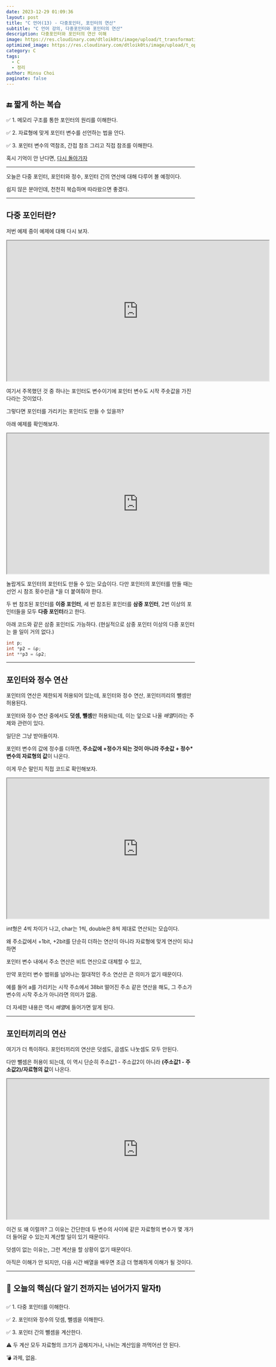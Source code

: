 ```yaml
---
date: 2023-12-29 01:09:36
layout: post
title: "C 언어(13) - 다중포인터, 포인터의 연산"
subtitle: "C 언어 강의, 다중포인터와 포인터의 연산"
description: 다중포인터와 포인터의 연산 이해
image: https://res.cloudinary.com/dtloik0ts/image/upload/t_transformation/v1703569833/programming-careers-s_lvchit.jpg
optimized_image: https://res.cloudinary.com/dtloik0ts/image/upload/t_opt/v1703569833/programming-careers-s_lvchit.jpg
category: C
tags:
  - C
  - 정리
author: Minsu Choi
paginate: false
---
```


<h2>🔚 짧게 하는 복습</h2>

✅ 1. 메모리 구조를 통한 포인터의 원리를 이해한다.

✅ 2. 자료형에 맞게 포인터 변수를 선언하는 법을 안다.

✅ 3. 포인터 변수의 역참조, 간접 참조 그리고 직접 참조를 이해한다.

혹시 기억이 안 난다면, <u><a href = "/c-언어(12)-포인터/"> 다시 돌아가자</a></u>

---

오늘은 다중 포인터, 포인터와 정수, 포인터 간의 연산에 대해 다루어 볼 예정이다.

쉽지 않은 분야인데, 천천히 복습하며 따라왔으면 좋겠다.

---

## 다중 포인터란?

저번 예제 중이 예제에 대해 다시 보자.

<iframe height="375px" width="700px" src="https://www.interviewbit.com/embed/snippet/c8f9dcb31c7231a9edfa"></iframe>

여기서 주목했던 것 중 하나는 포인터도 변수이기에 포인터 변수도 시작 주솟값을 가진다라는 것이었다.

그렇다면 포인터를 가리키는 포인터도 만들 수 있을까?

아래 예제를 확인해보자.

<iframe height="375px" width="700px" src="https://www.interviewbit.com/embed/snippet/305d38d5d57ef279678e"></iframe>

놀랍게도 포인터의 포인터도 만들 수 있는 모습이다. 다만 포인터의 포인터를 만들 때는 선언 시 참조 횟수만큼 \*을 더 붙여줘야 한다.

두 번 참조된 포인터를 **이중 포인터**, 세 번 참조된 포인터를 **삼중 포인터**, 2번 이상의 포인터들을 모두 **다중 포인터**라고 한다.

아래 코드와 같은 삼중 포인터도 가능하다. (현실적으로 삼중 포인터 이상의 다중 포인터는 쓸 일이 거의 없다.)

```c
int p;
int *p2 = &p;
int **p3 = &p2;
```

---

## 포인터와 정수 연산

포인터의 연산은 제한되게 허용되어 있는데, 포인터와 정수 연산, 포인터끼리의 뺄셈만 허용된다.

포인터와 정수 연산 중에서도 **덧셈, 뺄셈**만 허용되는데, 이는 앞으로 나올 *배열*이라는 주제와 관련이 있다.

일단은 그냥 받아들이자.

포인터 변수의 값에 정수를 더하면, **주소값에 +정수가 되는 것이 아니라 주솟값 + 정수\*변수의 자료형의 값**이 나온다.

이게 무슨 말인지 직접 코드로 확인해보자.

<iframe height="375px" width="700px" src="https://www.interviewbit.com/embed/snippet/a0c09a99082d390c9ea1"></iframe>

int형은 4씩 차이가 나고, char는 1씩, double은 8씩 제대로 연산되는 모습이다.

왜 주소값에서 +1bit, +2bit를 단순히 더하는 연산이 아니라 자료형에 맞게 연산이 되냐 하면

포인터 변수 내에서 주소 연산은 비트 연산으로 대체할 수 있고,

만약 포인터 변수 범위를 넘어나는 절대적인 주소 연산은 큰 의미가 없기 때문이다.

예를 들어 a를 가리키는 시작 주소에서 38bit 떨어진 주소 같은 연산을 해도, 그 주소가 변수의 시작 주소가 아니라면 의미가 없음.

더 자세한 내용은 역시 *배열*에 들어가면 알게 된다.

---

## 포인터끼리의 연산

여기가 더 특이하다. 포인터끼리의 연산은 덧셈도, 곱셈도 나눗셈도 모두 안된다.

다만 뺄셈은 허용이 되는데, 이 역시 단순히 주소값1 - 주소값2이 아니라 **(주소값1 - 주소값2)/자료형의 값**이 나온다.

<iframe height="375px" width="700px" src="https://www.interviewbit.com/embed/snippet/1d2b617a6cbdde6cca6d"></iframe>

이건 또 왜 이럴까? 그 이유는 간단한데 두 변수의 사이에 같은 자료형의 변수가 몇 개가 더 들어갈 수 있는지 계산할 일이 있기 때문이다.

덧셈이 없는 이유는, 그런 계산을 할 상황이 없기 때문이다.

아직은 이해가 안 되지만, 다음 시간 배열을 배우면 조금 더 명쾌하게 이해가 될 것이다.

---

<h2>📖 오늘의 핵심(다 알기 전까지는 넘어가지 말자❗)</h2>

✅ 1. 다중 포인터를 이해한다.

✅ 2. 포인터와 정수의 덧셈, 뺄셈을 이해한다.

✅ 3. 포인터 간의 뺄셈을 계산한다.

⚠️ 두 계산 모두 자료형의 크기가 곱해지거나, 나뉘는 계산임을 까먹어선 안 된다.

💣 과제, 없음.
